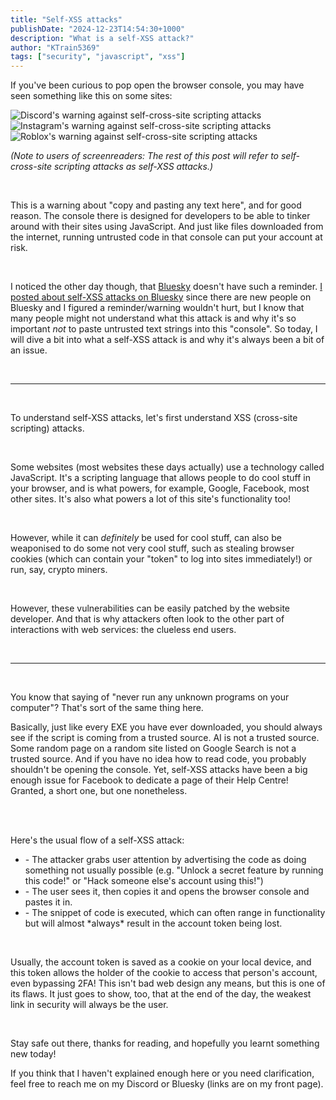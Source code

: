 ```yaml
---
title: "Self-XSS attacks"
publishDate: "2024-12-23T14:54:30+1000"
description: "What is a self-XSS attack?"
author: "KTrain5369"
tags: ["security", "javascript", "xss"]
---
```


If you've been curious to pop open the browser console, you may have seen something like this on some sites:

![Discord's warning against self-cross-site scripting attacks](/blog-images/discord-xss.png)
<br>
![Instagram's warning against self-cross-site scripting attacks](/blog-images/instagram-xss.png)
<br>
![Roblox's warning against self-cross-site scripting attacks](/blog-images/roblox-xss.png)

_(Note to users of screenreaders: The rest of this post will refer to self-cross-site scripting attacks as self-XSS attacks.)_

<br>

This is a warning about "copy and pasting any text here", and for good reason. The console there is designed for developers to be able to tinker around with their sites using JavaScript. And just like files downloaded from the internet, running untrusted code in that console can put your account at risk.

<br>

I noticed the other day though, that <a href="https://bsky.app/" class="text-blue-400 hover:text-blue-500">Bluesky</a> doesn't have such a reminder. <a href="https://bsky.app/profile/ktrain5369.me/post/3ldv5t35uks25" class="text-blue-400 hover:text-blue-500">I posted about self-XSS attacks on Bluesky</a> since there are new people on Bluesky and I figured a reminder/warning wouldn't hurt, but I know that many people might not understand what this attack is and why it's so important _not_ to paste untrusted text strings into this "console". So today, I will dive a bit into what a self-XSS attack is and why it's always been a bit of an issue.

<br>

---

<br>

To understand self-XSS attacks, let's first understand XSS (cross-site scripting) attacks.

<br>

Some websites (most websites these days actually) use a technology called JavaScript. It's a scripting language that allows people to do cool stuff in your browser, and is what powers, for example, Google, Facebook, most other sites. It's also what powers a lot of this site's functionality too!

<br>

However, while it can _definitely_ be used for cool stuff, can also be weaponised to do some not very cool stuff, such as stealing browser cookies (which can contain your "token" to log into sites immediately!) or run, say, crypto miners.

<br>

However, these vulnerabilities can be easily patched by the website developer. And that is why attackers often look to the other part of interactions with web services: the clueless end users.

<br>

---

<br>

You know that saying of "never run any unknown programs on your computer"? That's sort of the same thing here.

Basically, just like every EXE you have ever downloaded, you should always see if the script is coming from a trusted source. AI is not a trusted source. Some random page on a random site listed on Google Search is not a trusted source. And if you have no idea how to read code, you probably shouldn't be opening the console. Yet, self-XSS attacks have been a big enough issue for Facebook to dedicate a page of their Help Centre! Granted, a short one, but one nonetheless.

<br>
<br>

Here's the usual flow of a self-XSS attack:

<ul>
    <li>
        - The attacker grabs user attention by advertising the code as doing something not usually possible (e.g. "Unlock a secret feature by running this code!" or "Hack someone else's account using this!")
    </li>
    <li>
        - The user sees it, then copies it and opens the browser console and pastes it in.
    </li>
    <li>
        - The snippet of code is executed, which can often range in functionality but will almost *always* result in the account token being lost.
    </li>
</ul>

<br>

Usually, the account token is saved as a cookie on your local device, and this token allows the holder of the cookie to access that person's account, <a class="text-underline">even bypassing 2FA!</a> This isn't bad web design any means, but this is one of its flaws. It just goes to show, too, that at the end of the day, the weakest link in security will always be the user.

<br>

Stay safe out there, thanks for reading, and hopefully you learnt something new today!

If you think that I haven't explained enough here or you need clarification, feel free to reach me on my Discord or Bluesky (links are on my front page).
